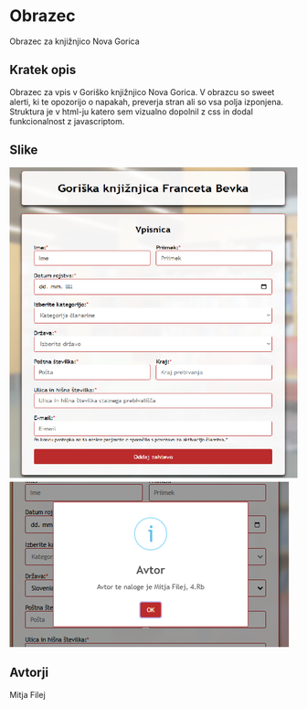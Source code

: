 
# Obrazec

Obrazec za knjižnjico Nova Gorica



## Kratek opis

Obrazec za vpis v Goriško knjižnjico Nova Gorica. V obrazcu so sweet alerti, ki te opozorijo o napakah, preverja stran ali so vsa polja izponjena. Struktura je v html-ju katero sem vizualno dopolnil z css in dodal funkcionalnost z javascriptom.


## Slike

![App Screenshot](slike/readme.png)
![App Screenshot](slike/sweet.png)


## Avtorji

Mitja Filej
